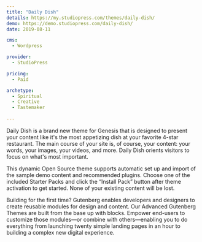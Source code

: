 ```yaml
---
title: "Daily Dish"
details: https://my.studiopress.com/themes/daily-dish/
demo: https://demo.studiopress.com/daily-dish/
date: 2019-08-11

cms: 
  - Wordpress

provider: 
  - StudioPress

pricing:
  - Paid

archetype:
  - Spiritual
  - Creative
  - Tastemaker
  
---
```


Daily Dish is a brand new theme for Genesis that is designed to present your content like it's the most appetizing dish at your favorite 4-star restaurant. The main course of your site is, of course, your content: your words, your images, your videos, and more. Daily Dish orients visitors to focus on what's most important.

This dynamic Open Source theme supports automatic set up and import of the sample demo content and recommended plugins. Choose one of the included Starter Packs and click the “Install Pack” button after theme activation to get started. None of your existing content will be lost.

Building for the first time? Gutenberg enables developers and designers to create reusable modules for design and content. Our Advanced Gutenberg Themes are built from the base up with blocks. Empower end-users to customize those modules—or combine with others—enabling you to do everything from launching twenty simple landing pages in an hour to building a complex new digital experience.
